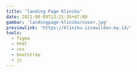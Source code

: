 ```yaml
---
title: 'landing Page Kliniku'
date: 2021-08-09T13:21:35+07:00
gambar: 'landingpage-kliniku/cover.jpg'
previewlink: 'https://kliniku.izzawildan.my.id/'
tools:
  - figma
  - html
  - css
  - bootstrap
  - js
---
```

